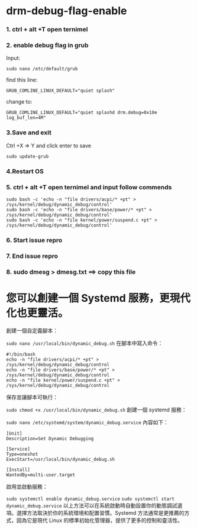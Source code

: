 # drm-debug-flag-enable



### 1. ctrl + alt +T open ternimel 
### 2. enable debug flag in grub
Input:
```
sudo nano /etc/default/grub  
```
find this line:
```
GRUB_COMLINE_LINUX_DEFAULT="quiet splash"   
```
change to:  
```
GRUB_COMLINE_LINUX_DEFAULT="quiet splashd drm.debug=0x10e log_buf_len=4M"  
```
### 3.Save and exit 
Ctrl +X => Y and click enter to save  
```
sudo update-grub  
```
### 4.Restart OS
### 5. ctrl + alt +T open ternimel and input follow commends
```
sudo bash -c 'echo -n "file drivers/acpi/* +pt" > /sys/kernel/debug/dynamic_debug/control'  
sudo bash -c 'echo -n "file drivers/base/power/* +pt" > /sys/kernel/debug/dynamic_debug/control'  
sudo bash -c 'echo -n "file kernel/power/suspend.c +pt" > /sys/kernel/debug/dynamic_debug/control'  
```
### 6. Start issue repro 
### 7. End issue repro 
### 8. sudo dmesg > dmesg.txt  ==> copy this file 


# 您可以創建一個 Systemd 服務，更現代化也更靈活。

創建一個自定義腳本：

```sudo nano /usr/local/bin/dynamic_debug.sh```
在腳本中寫入命令：
```
#!/bin/bash
echo -n "file drivers/acpi/* +pt" > /sys/kernel/debug/dynamic_debug/control
echo -n "file drivers/base/power/* +pt" > /sys/kernel/debug/dynamic_debug/control
echo -n "file kernel/power/suspend.c +pt" > /sys/kernel/debug/dynamic_debug/control
```
保存並讓腳本可執行：

```sudo chmod +x /usr/local/bin/dynamic_debug.sh```
創建一個 systemd 服務：

```sudo nano /etc/systemd/system/dynamic_debug.service```
內容如下：
```
[Unit]
Description=Set Dynamic Debugging

[Service]
Type=oneshot
ExecStart=/usr/local/bin/dynamic_debug.sh

[Install]
WantedBy=multi-user.target
```
啟用並啟動服務：

```sudo systemctl enable dynamic_debug.service```
```sudo systemctl start dynamic_debug.service```
以上方法可以在系統啟動時自動設置你的動態調試選項。選擇方法取決於你的系統環境和配置習慣。Systemd 方法通常是更推薦的方式，因為它是現代 Linux 的標準初始化管理器，提供了更多的控制和靈活性。

